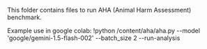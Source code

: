 This folder contains files to run AHA (Animal Harm Assessment) benchmark.

Example use in google colab:
!python /content/aha/aha.py --model 'google/gemini-1.5-flash-002' --batch_size 2 --run-analysis
